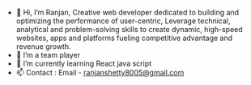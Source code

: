 - 👋 Hi, I’m Ranjan, Creative web developer dedicated to building and optimizing the performance of user-centric,
      Leverage technical, analytical and problem-solving skills to create dynamic,
      high-speed websites, apps and platforms fueling competitive advantage and revenue growth.
- 👀 I’m a team player
- 🌱 I’m currently learning React java script
- 📫 Contact : Email - ranjanshetty8005@gmail.com 

<!---
Ranjanshetty8005/Ranjanshetty8005 is a ✨ special ✨ repository because its `README.md` (this file) appears on your GitHub profile.
You can click the Preview link to take a look at your changes.
--->
